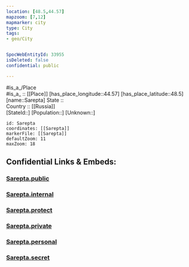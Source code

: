 ```yaml
---
location: [48.5,44.57] 
mapzoom: [7,12] 
mapmarker: city 
type: City
tags:
- geo/City


SpocWebEntityId: 33955
isDeleted: false
confidential: public

---
```

#is_a_/Place  
#is_a_ :: [[Place]] 
[has_place_longitude::44.57] 
[has_place_latitude::48.5] 
[name::Sarepta] 
State ::  
Country :: [[Russia]]  
[StateId::] 
[Population::] 
[Unknown::] 


```leaflet
id: Sarepta
coordinates: [[Sarepta]] 
markerFile: [[Sarepta]] 
defaultZoom: 11 
maxZoom: 18
```


## Confidential Links & Embeds: 

### [Sarepta.public](/_public/\Earth\Continent\Europe\Europe~East\Russia\Russia~South\Volgograd_Oblast\CitySarepta.public.md) 

### [Sarepta.internal](/_internal/\Earth\Continent\Europe\Europe~East\Russia\Russia~South\Volgograd_Oblast\CitySarepta.internal.md) 

### [Sarepta.protect](/_protect/\Earth\Continent\Europe\Europe~East\Russia\Russia~South\Volgograd_Oblast\CitySarepta.protect.md) 

### [Sarepta.private](/_private/\Earth\Continent\Europe\Europe~East\Russia\Russia~South\Volgograd_Oblast\CitySarepta.private.md) 

### [Sarepta.personal](/_personal/\Earth\Continent\Europe\Europe~East\Russia\Russia~South\Volgograd_Oblast\CitySarepta.personal.md) 

### [Sarepta.secret](/_secret/\Earth\Continent\Europe\Europe~East\Russia\Russia~South\Volgograd_Oblast\CitySarepta.secret.md)

